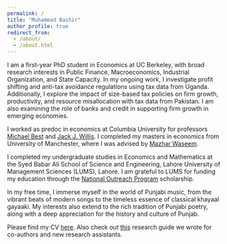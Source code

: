 ```yaml
---
permalink: /
title: "Muhammad Bashir"
author_profile: true
redirect_from: 
  - /about/
  - /about.html
---
```


I am a first-year PhD student in Economics at UC Berkeley, with broad research interests in Public Finance, Macroeconomics, Industrial Organization, and State Capacity. In my ongoing work, I investigate profit shifting and anti-tax avoidance regulations using tax data from Uganda. Additionally, I explore the impact of size-based tax policies on firm growth, productivity, and resource misallocation with tax data from Pakistan. I am also examining the role of banks and credit in supporting firm growth in emerging economies.

I worked as predoc in economics at Columbia University for professors [Michael Best](https://blogs.cuit.columbia.edu/mcb2270/) and [Jack J. Willis](https://sites.google.com/view/jwillis/). I completed my masters in economics from University of Manchester, where I was advised by [Mazhar Waseem](https://mazharwaseem.com).

I completed my undergraduate studies in Economics and Mathematics at the Syed Babar Ali School of Science and Engineering, Lahore University of Management Sciences (LUMS), Lahore. I am grateful to LUMS for funding my education through the [National Outreach Program](https://nop.lums.edu.pk/) scholarship.

In my free time, I immerse myself in the world of Punjabi music, from the vibrant beats of modern songs to the timeless essence of classical khayaal gayaaki. My interests also extend to the rich tradition of Punjabi poetry, along with a deep appreciation for the history and culture of Punjab.

Please find my CV [here](/files/Bashir_CV.pdf). Also check out [this](https://bashirmohammad.github.io/RAGuide/intro.html) research guide we wrote for co-authors and new research assistants. 
